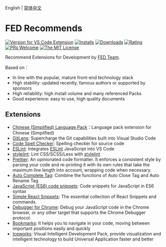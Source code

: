 English | [简体中文](https://github.com/ice-lab/iceworks/blob/master/extensions/fed/README.zh-CN.md)

# FED Recommends

[![Version for VS Code Extension](https://vsmarketplacebadge.apphb.com/version-short/iceworks-team.fed.svg?logo=visual-studio-code)](https://marketplace.visualstudio.com/items?itemName=iceworks-team.fed)
[![Installs](https://vsmarketplacebadge.apphb.com/installs-short/iceworks-team.fed.svg)](https://marketplace.visualstudio.com/items?itemName=iceworks-team.fed)
[![Downloads](https://vsmarketplacebadge.apphb.com/downloads-short/iceworks-team.fed.svg)](https://marketplace.visualstudio.com/items?itemName=iceworks-team.fed)
[![Rating](https://vsmarketplacebadge.apphb.com/rating-star/iceworks-team.fed.svg)](https://marketplace.visualstudio.com/items?itemName=iceworks-team.fed&ssr=false#review-details)
[![PRs Welcome](https://img.shields.io/badge/PRs-welcome-brightgreen.svg)](https://github.com/ice-lab/iceworks/pulls)
[![The MIT License](https://img.shields.io/badge/license-MIT-blue.svg)](http://opensource.org/licenses/MIT)

Recommend Extensions for Development by [FED Team](https://fed.taobao.org/).

Based on：

- In line with the popular, mature front-end technology stack
- High stability: updated recently, famous authors or supported by sponsors
- High reliability: high install volume and many referenced Packs
- Good experience: easy to use, high quality documents

## Extensions

- [Chinese (Simplified) Language Pack](https://marketplace.visualstudio.com/items?itemName=MS-CEINTL.vscode-language-pack-zh-hans)：Language pack extension for Chinese (Simplified)
- [GitLens](https://marketplace.visualstudio.com/items?itemName=eamodio.gitlens): Supercharge the Git capabilities built into Visual Studio Code
- [Code Spell Checker](https://marketplace.visualstudio.com/items?itemName=streetsidesoftware.code-spell-checker): Spelling checker for source code
- [ESLint](https://marketplace.visualstudio.com/items?itemName=dbaeumer.vscode-eslint): Integrates [ESLint](https://eslint.org/) JavaScript into VS Code
- [stylelint](https://marketplace.visualstudio.com/items?itemName=stylelint.vscode-stylelint): Lint CSS/SCSS/Less with [stylelint](https://stylelint.io/)
- [Prettier](https://marketplace.visualstudio.com/items?itemName=esbenp.prettier-vscode): An opinionated code formatter. It enforces a consistent style by parsing your code and re-printing it with its own rules that take the maximum line length into account, wrapping code when necessary.
- [Auto Complete Tag](https://marketplace.visualstudio.com/items?itemName=formulahendry.auto-complete-tag): Combine the functions of Auto Close Tag and Auto Rename Tag
- [JavaScript (ES6) code snippets](https://marketplace.visualstudio.com/items?itemName=xabikos.JavaScriptSnippets): Code snippets for JavaScript in ES6 syntax
- [Simple React Snippets](https://marketplace.visualstudio.com/items?itemName=burkeholland.simple-react-snippets): The essential collection of React Snippets and commands.
- [Debugger for Chrome](https://marketplace.visualstudio.com/items?itemName=msjsdiag.debugger-for-chrome): Debug your JavaScript code in the Chrome browser, or any other target that supports the Chrome Debugger protocol.
- [Bookmarks](https://marketplace.visualstudio.com/items?itemName=alefragnani.Bookmarks): It helps you to navigate in your code, moving between important positions easily and quickly
- [Iceworks](https://marketplace.visualstudio.com/items?itemName=iceworks-team.iceworks): Visual Intelligent Development Pack, provide visualization and intelligent technology to build Universal Application faster and better
